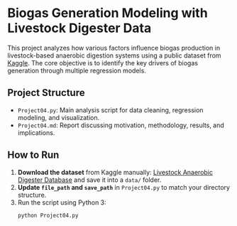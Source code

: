# Biogas Generation Modeling with Livestock Digester Data

This project analyzes how various factors influence biogas production in livestock-based anaerobic digestion systems using a public dataset from [Kaggle](https://www.kaggle.com/datasets/mehmetisik/livestock-anaerobic-digester-database). The core objective is to identify the key drivers of biogas generation through multiple regression models.

## Project Structure

- `Project04.py`: Main analysis script for data cleaning, regression modeling, and visualization.
- `Project04.md`: Report discussing motivation, methodology, results, and implications.

## How to Run

1. **Download the dataset** from Kaggle manually: [Livestock Anaerobic Digester Database](https://www.kaggle.com/datasets/mehmetisik/livestock-anaerobic-digester-database) and save it into a `data/` folder.
2. **Update `file_path` and `save_path`** in `Project04.py` to match your directory structure.
3. Run the script using Python 3:
   ```bash
   python Project04.py
